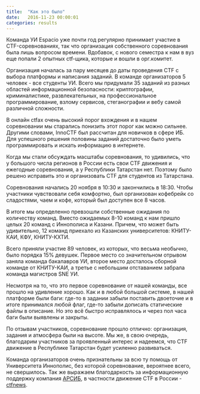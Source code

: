 ```yaml
---
title:  "Как это было"
date:   2016-11-23 00:00:01
categories: results
---
```


Команда УИ Espacio уже почти год регулярно принимает участие в CTF-соревнованиях, так что организация собственного соревнования была лишь вопросом времени. Вдобавок, с нового семестра к нам в вуз еще попали 2 опытных ctf-щика, которые и вошли в орг.комитет.

Организация началась за пару месяцев до даты проведения CTF с выбора платформы и написания заданий. В команде организаторов 5 человек - все студенты УИ. Всего мы придумали 35 заданий из разных областей информационной безопасности: криптографии, криминалистике, развлекательных, на профессиональное программирование, взлому сервисов, стеганографии и вебу самой различной сложности. 

В онлайн ctfах очень высокий порог вхождения и в нашем соревновании мы старались понизить этот порог как можно сильнее. Другими словами, InnoCTF был рассчитан для новичков в сфере ИБ. Для успешного решения половины заданий достаточно было уметь программировать и искать информацию в интернете.

Когда мы стали обсуждать масштабы соревнования, то удивились, что у большого числа регионов в России есть свои CTF движения и ежегодные соревнования, а у Республики Татарстан нет. Поэтому было решено исправить это и организовать CTF для студентов из Татарстана.

Соревнования начались 20 ноября в 10:30 и закончились в 18:30. Чтобы участники чувствовали себя комфортно, был организован кофебрейк со сладостями, чаем и кофе, который был доступен все 8 часов. 

В итоге мы определенно превзошли собственные ожидания по количеству команд. Вместо ожидаемых 8-10 команд к нам пришло целых 20 команд с Иннополиса и Казани. Причем, что может быть удивительно, 12 команд приехало из Казанских университетов: КНИТУ-КАИ, КФУ, КНИТУ-КХТИ.

Всего приняли участие 89 человек, из которых, что весьма необычно, было порядка 15% девушек.
Первое место со значительном отрывом заняла команда бакалавров УИ, второе место досталось сборной команде от КНИТУ-КАИ, а третье с небольшим отставанием забрала команда магистров SNE УИ.

Несмотря на то, что это первое соревнование от нашей команды, все прошло на удивление хорошо. Как и в любой большой системе, в нашей платформе были баги: где-то в задании забыли поставить двоеточие и в итоге принимался любой флаг, где-то забыли дописать статические файлы в описание. Но это всё быстро исправлялось и через пол часа баги были выявлены и закрыты.

По отзывам участников, соревнование прошло отлично: организация, задания и атмосфера были на высоте. Мы же, в свою очередь, благодарим участников за проявленный интерес и надеемся, что CTF движение в Республике Татарстан будет усиленно развиваться.

Команда организаторов очень признательны за всю ту помощь от Университета Иннополис, без которой соревнование, вероятнее всего, не свершилось. Так же выражаем благодаркость за информационную поддержку компания [АРСИБ](http://aciso.ru/), в частности движение CTF в России - [ctfnews](http://ctfnews.ru/).
